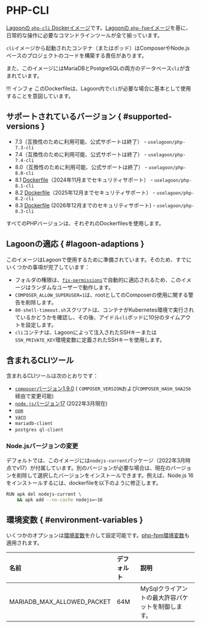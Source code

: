 # PHP-CLI

[Lagoonの `php-cli` Dockerイメージ](https://github.com/uselagoon/lagoon-images/blob/main/images/php-cli)です。[Lagoonの `php-fpm`イメージ](./php-fpm.md)を基に、日常的な操作に必要なコマンドラインツールが全て揃っています。

`cli`イメージから起動されたコンテナ（またはポッド）はComposerやNode.jsベースのプロジェクトのコードを構築する責任があります。

また、このイメージにはMariaDBとPostgreSQLの両方のデータベース`cli`が含まれています。

!!! インフォ
    このDockerfileは、Lagoon内で`cli`が必要な場合に基本として使用することを意図しています。

## サポートされているバージョン { #supported-versions }

* 7.3（互換性のために利用可能、公式サポートは終了） - `uselagoon/php-7.3-cli`
* 7.4（互換性のために利用可能、公式サポートは終了） - `uselagoon/php-7.4-cli`
* 8.0（互換性のために利用可能、公式サポートは終了） - `uselagoon/php-8.0-cli`
* 8.1 [Dockerfile](https://github.com/uselagoon/lagoon-images/blob/main/images/php-cli/8.1.Dockerfile)（2024年11月までセキュリティサポート） - `uselagoon/php-8.1-cli`
* 8.2 [Dockerfile](https://github.com/uselagoon/lagoon-images/blob/main/images/php-cli/8.2.Dockerfile)（2025年12月までセキュリティサポート） - `uselagoon/php-8.2-cli`
* 8.3 [ Dockerfile](https://github.com/uselagoon/lagoon-images/blob/main/images/php-cli/8.3.Dockerfile) (2026年12月までのセキュリティサポート) - `uselagoon/php-8.3-cli`

すべてのPHPバージョンは、それぞれのDockerfilesを使用します。

## Lagoonの適応 { #lagoon-adaptions }

このイメージはLagoonで使用するために準備されています。そのため、すでにいくつかの事項が完了しています：

* フォルダの権限は、[`fix-permissions`](https://github.com/uselagoon/lagoon-images/blob/main/images/commons/fix-permissions)で自動的に適応されるため、このイメージはランダムなユーザーで動作します。
* `COMPOSER_ALLOW_SUPERUSER=1`は、rootとしてのComposerの使用に関する警告を削除します。
* `80-shell-timeout.sh`スクリプトは、コンテナがKubernetes環境で実行されているかどうかを確認し、その後、アイドル`cli`ポッドに10分のタイムアウトを設定します。
* `cli`コンテナは、Lagoonによって注入されたSSHキーまたは`SSH_PRIVATE_KEY`環境変数に定義されたSSHキーを使用します。

## 含まれるCLIツール

含まれるCLIツールは次のとおりです：

* [`composer`バージョン1.9.0](https://getcomposer.org/) \( `COMPOSER_VERSION`および`COMPOSER_HASH_SHA256`経由で変更可能\)
* [`node.js`バージョン17](https://nodejs.org/en/) \(2022年3月現在\)
* [`npm`](https://www.npmjs.com/)
* [`yarn`](https://yarnpkg.com/lang/en/)
* `mariadb-client`
* `postgres ql-client`

### Node.jsバージョンの変更

デフォルトでは、このイメージには`nodejs-current`パッケージ（2022年3月時点でv17）が付属しています。別のバージョンが必要な場合は、現在のバージョンを削除して選択したバージョンをインストールできます。例えば、Node.js 16をインストールするには、dockerfileを以下のように修正します。

```bash title="Node.jsバージョンの更新"
RUN apk del nodejs-current \
    && apk add --no-cache nodejs=~16
```

## 環境変数 { #environment-variables }

いくつかのオプションは[環境変数](../concepts-advanced/environment-variables.md)を介して設定可能です。[php-fpm環境変数](php-fpm.md#environment-variables)も適用されます。

| 名前                       | デフォルト | 説明                                           |
| :------------------------- | :------ | :---------------------------------------------------- |
| MARIADB_MAX_ALLOWED_PACKET | 64M     | MySqlクライアントの最大許容パケットを制御します。 |
